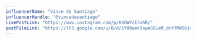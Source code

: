 ```yaml
---
influencerName: "Vince de Santiago"
influencerHandle: "@vincedesantiago"
livePostLink: "https://www.instagram.com/p/B4OWYcIJvhR/"
postFileLink: "https://lh3.google.com/u/0/d/1YU9amk5speGOLeR_drt7M456j4TO0pzs"
---
```

